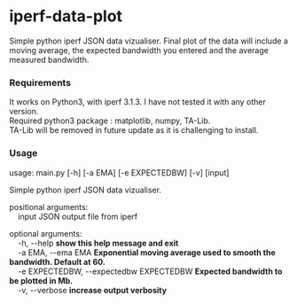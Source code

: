 # iperf-data-plot  
Simple python iperf JSON data vizualiser. Final plot of the data will include a moving average, the expected bandwidth you entered and the average measured bandwidth.  

### Requirements  
It works on Python3, with iperf 3.1.3. I have not tested it with any other version.  
Required python3 package : matplotlib, numpy, TA-Lib.  
TA-Lib will be removed in future update as it is challenging to install.  

### Usage  
usage: main.py [-h] [-a EMA] [-e EXPECTEDBW] [-v] [input]  

Simple python iperf JSON data vizualiser.  

positional arguments:  
&nbsp;&nbsp;&nbsp;&nbsp;input JSON output file from iperf  

optional arguments:  
&nbsp;&nbsp;&nbsp;&nbsp;-h, --help            **show this help message and exit**  
&nbsp;&nbsp;&nbsp;&nbsp;-a EMA, --ema EMA     **Exponential moving average used to smooth the bandwidth. Default at 60.**  
&nbsp;&nbsp;&nbsp;&nbsp;-e EXPECTEDBW, --expectedbw EXPECTEDBW  **Expected bandwidth to be plotted in Mb.**  
&nbsp;&nbsp;&nbsp;&nbsp;-v, --verbose         **increase output verbosity**  

